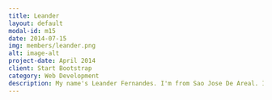 ```yaml
---
title: Leander
layout: default
modal-id: m15
date: 2014-07-15
img: members/leander.png
alt: image-alt
project-date: April 2014
client: Start Bootstrap
category: Web Development
description: My name's Leander Fernandes. I'm from Sao Jose De Areal. I'm a professional football player. I joined the youth so that I could be closer to God and get involved in activites that help others. I stayed in the youth, because I there's a very friendly atmostphere in the group. It feels like home, and no one is taken for granted.
---
```


